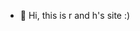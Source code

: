 - 👋 Hi, this is r and h's site :) 

<!---
rhsite/rhsite is a ✨ special ✨ repository because its `README.md` (this file) appears on your GitHub profile.
You can click the Preview link to take a look at your changes.
--->
